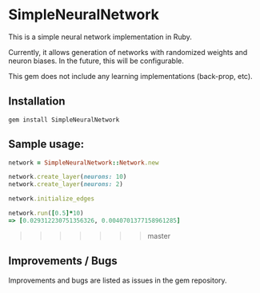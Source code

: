 # SimpleNeuralNetwork

This is a simple neural network implementation in Ruby. 

Currently, it allows generation of networks with randomized weights and neuron biases. In the future, this will be configurable.

This gem does not include any learning implementations (back-prop, etc).

## Installation

```
gem install SimpleNeuralNetwork
```

## Sample usage:

```ruby
network = SimpleNeuralNetwork::Network.new

network.create_layer(neurons: 10)
network.create_layer(neurons: 2)

network.initialize_edges

network.run([0.5]*10)
=> [0.029312230751356326, 0.0040701377158961285]
```
>>>>>>> master

## Improvements / Bugs
Improvements and bugs are listed as issues in the gem repository.
